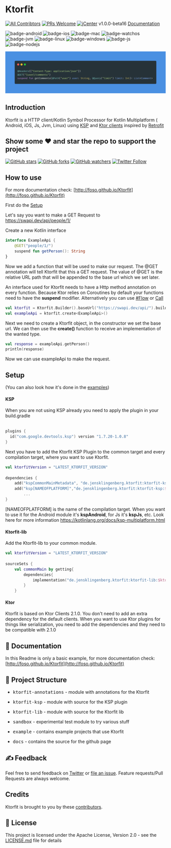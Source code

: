<h1>Ktorfit</h1>

[![All Contribtors](https://img.shields.io/badge/Maven-Central-download.svg?style=flat-square)](https://mvnrepository.com/artifact/de.jensklingenberg.ktorfit) [![PRs Welcome](https://img.shields.io/badge/PRs-welcome-brightgreen.svg)](https://github.com/Foso/Ktorfit)
[![jCenter](https://img.shields.io/badge/Apache-2.0-green.svg)](https://github.com/Foso/Ktorfit/blob/master/LICENSE) v1.0.0-beta16
[Documentation](http://foso.github.io/Ktorfit)

![badge-android](http://img.shields.io/badge/platform-android-6EDB8D.svg?style=flat)
![badge-ios](http://img.shields.io/badge/platform-ios-CDCDCD.svg?style=flat)
![badge-mac](http://img.shields.io/badge/platform-macos-111111.svg?style=flat)
![badge-watchos](http://img.shields.io/badge/platform-watchos-C0C0C0.svg?style=flat)
![badge-jvm](http://img.shields.io/badge/platform-jvm-DB413D.svg?style=flat)
![badge-linux](http://img.shields.io/badge/platform-linux-2D3F6C.svg?style=flat)
![badge-windows](http://img.shields.io/badge/platform-windows-4D76CD.svg?style=flat)
![badge-js](http://img.shields.io/badge/platform-js-F8DB5D.svg?style=flat)
![badge-nodejs](https://img.shields.io/badge/platform-nodejs-F8DB5D.svg?style=flat)
<p align="center">
  <img src ="https://raw.githubusercontent.com/Foso/Experimental/master/carbon.png"  />
</p>

## Introduction

Ktorfit is a HTTP client/Kotlin Symbol Processor for Kotlin Multiplatform ( Android, iOS, Js, Jvm,  Linux) using [KSP](https://github.com/google/ksp) and [Ktor clients](https://ktor.io/docs/getting-started-ktor-client.html) inspired by [Retrofit](https://square.github.io/retrofit/)

## Show some :heart: and star the repo to support the project

[![GitHub stars](https://img.shields.io/github/stars/Foso/Ktorfit.svg?style=social&label=Star)](https://github.com/Foso/Ktorfit) [![GitHub forks](https://img.shields.io/github/forks/Foso/Ktorfit.svg?style=social&label=Fork)](https://github.com/Foso/Ktorfit/fork) [![GitHub watchers](https://img.shields.io/github/watchers/Foso/Ktorfit.svg?style=social&label=Watch)](https://github.com/Foso/Ktorfit) [![Twitter Follow](https://img.shields.io/twitter/follow/jklingenberg_.svg?style=social)](https://twitter.com/jklingenberg_)

## How to use
For more documentation check: [http://foso.github.io/Ktorfit](http://foso.github.io/Ktorfit)

First do the [Setup](#setup)

Let's say you want to make a GET Request to https://swapi.dev/api/people/1/

Create a new Kotlin interface

```kotlin
interface ExampleApi {
    @GET("people/1/")
    suspend fun getPerson(): String
}
```

Now we add a function that will be used to make our request. The @GET annotation will tell Ktorfit that this a GET request. The value of @GET is the relative URL path that will be appended to the base url which we set later.

An interface used for Ktorfit needs to have a Http method annotation on every function.
Because Ktor relies on Coroutines by default your functions need to have the **suspend** modifier. Alternatively you can use [#Flow](https://foso.github.io/Ktorfit/#flow) or [Call](https://foso.github.io/Ktorfit/#call) 


```kotlin
val ktorfit = Ktorfit.Builder().baseUrl("https://swapi.dev/api/").build()
val exampleApi = ktorfit.create<ExampleApi>()
```

Next we need to create a Ktorfit object, in the constructor we set the base url.
We can then use the **create()** function to receive an implementation of the wanted type.

```kotlin
val response = exampleApi.getPerson()
println(response)
```

Now we can use exampleApi to make the request.



## Setup
(You can also look how it's done in the [examples](https://github.com/Foso/Ktorfit/tree/master/example))


#### KSP
When you are not using KSP already you need to apply the plugin in your build.gradle

```kotlin

plugins {
  id("com.google.devtools.ksp") version "1.7.20-1.0.8"
}
```

Next you have to add the Ktorfit KSP Plugin to the common target and every compilation target, where you want to use Ktorfit.


```kotlin
val ktorfitVersion = "LATEST_KTORFIT_VERSION"

dependencies {
    add("kspCommonMainMetadata", "de.jensklingenberg.ktorfit:ktorfit-ksp:$ktorfitVersion")
    add("ksp[NAMEOFPLATFORM]","de.jensklingenberg.ktorfit:ktorfit-ksp:$ktorfitVersion")
        ...
}
```

[NAMEOFPLATFORM] is the name of the compilation target. When you want to use it for the Android module it's **kspAndroid**, for Js it's **kspJs**, etc.
Look here for more information https://kotlinlang.org/docs/ksp-multiplatform.html


#### Ktorfit-lib

Add the Ktorfit-lib to your common module.
```kotlin
val ktorfitVersion = "LATEST_KTORFIT_VERSION"

sourceSets {
    val commonMain by getting{
        dependencies{
            implementation("de.jensklingenberg.ktorfit:ktorfit-lib:$ktorfitVersion")
        }
    }
```

#### Ktor
Ktorfit is based on Ktor Clients 2.1.0. You don't need to add an extra dependency for the default clients.
When you want to use Ktor plugins for things like serialization, you need to add the dependencies and they need to be compatible with 2.1.0

## 📙 Documentation
In this Readme is only a basic example, for more documentation check: [http://foso.github.io/Ktorfit](http://foso.github.io/Ktorfit)


## 👷 Project Structure
* <kbd>ktorfit-annotations</kbd> - module with annotations for the Ktorfit
* <kbd>ktorfit-ksp</kbd> - module with source for the KSP plugin
* <kbd>ktorfit-lib</kbd> - module with source for the Ktorfit lib
* <kbd>sandbox</kbd> - experimental test module to try various stuff

* <kbd>example</kbd> - contains example projects that use Ktorfit
* <kbd>docs</kbd> - contains the source for the github page

## ✍️ Feedback

Feel free to send feedback on [Twitter](https://twitter.com/jklingenberg_) or [file an issue](https://github.com/foso/Ktorfit/issues/new). Feature requests/Pull Requests are always welcome. 


## Credits

Ktorfit is brought to you by these [contributors](https://github.com/Foso/Ktorfit/graphs/contributors).


## 📜 License

This project is licensed under the Apache License, Version 2.0 - see the [LICENSE.md](https://github.com/Foso/Ktorfit/blob/master/LICENSE) file for details

